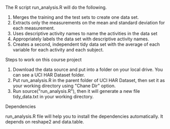 The R script run_analysis.R will do the following.

1. Merges the training and the test sets to create one data set.
2. Extracts only the measurements on the mean and standard deviation for each measurement.
3. Uses descriptive activity names to name the activities in the data set
4. Appropriately labels the data set with descriptive activity names.
5. Creates a second, independent tidy data set with the average of each variable for each activity and each subject.

Steps to work on this course project

1. Download the data source and put into a folder on your local drive. You can see a UCI HAR Dataset folder.
2. Put run_analysis.R in the parent folder of UCI HAR Dataset, then set it as your working directory using "Chane Dir" option.
3. Run source("run_analysis.R"), then it will generate a new file tidy_data.txt in your working directory.

Dependencies

run_analysis.R file will help you to install the dependencies automatically. It depends on reshape2 and data.table. 
